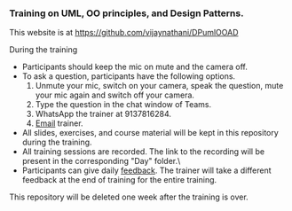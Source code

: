 ### Training on UML, OO principles, and Design Patterns.

This website is at <https://github.com/vijaynathani/DPumlOOAD>

During the training
- Participants should keep the mic on mute and the camera off.
- To ask a question, participants have the following options.
	 1. Unmute your mic, switch on your camera, speak the question, mute your mic again and switch off your camera.
	 2. Type the question in the chat window of Teams.
	 3. WhatsApp the trainer at 9137816284.
	 4. [Email](mailto:vijay_nathani@yahoo.com) trainer.
- All slides, exercises, and course material will be kept in this repository during the training. 
- All training sessions are recorded. The link to the recording will be present in the corresponding "Day" folder.\
- Participants can give daily [feedback](https://forms.office.com/r/5kDhe31vzR). The trainer will take a different feedback at the end of training for the entire training.

This repository will be deleted one week after the training is over.
